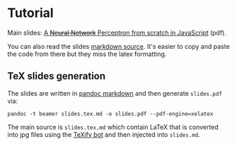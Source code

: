 # Tutorial

Main slides: [A ~~Neural Network~~ Perceptron from scratch in JavaScript][1] (pdf).

You can also read the slides [markdown source][2]. It's easier to copy and paste the code from there but they miss the latex formatting.

## TeX slides generation

The slides are written in [pandoc markdown][4] and then generate `slides.pdf` via:

```
pandoc -t beamer slides.tex.md -o slides.pdf --pdf-engine=xelatex
```

The main source is `slides.tex.md` which contain LaTeX that is converted into jpg files using the [TeXify bot][3] and then injected into `slides.md`.

[1]: slides.pdf
[2]: slides.md
[3]: https://github.com/apps/texify
[4]: https://pandoc.org/MANUAL.html#pandocs-markdown
